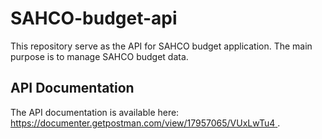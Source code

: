 # SAHCO-budget-api

This repository serve as the API for SAHCO budget application. The main purpose is to manage SAHCO budget data.

## API Documentation

The API documentation is available here: [https://documenter.getpostman.com/view/17957065/VUxLwTu4 ](https://documenter.getpostman.com/view/17957065/VUxLwTu4).
